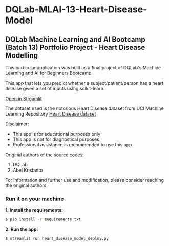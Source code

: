 # DQLab-MLAI-13-Heart-Disease-Model
## DQLab Machine Learning and AI Bootcamp (Batch 13) Portfolio Project - Heart Disease Modelling

This particular application was built as a final project of DQLab's Machine Learning and AI for Beginners Bootcamp.

This app that lets you predict whether a subject/patient/person has a heart disease given a set of inputs using scikit-learn.

[Open in Streamlit](https://dqlab-mlai-13-heart-disease-model-azuxeufvscvfz45vam6r8j.streamlit.app/)

The dataset used is the notorious Heart Disease dataset from UCI Machine Learning Repository
[Heart Disease dataset](https://archive.ics.uci.edu/dataset/45/heart+disease)

Disclaimer:
- This app is for educational purposes only
- This app is not for diagnostical purposes
- Professional assistance is recommended to use this app

Original authors of the source codes:
1. DQLab
2. Abel Kristanto

For information and further use and modification, please consider reaching the original authors.


### Run it on your machine

**1. Install the requirements:**

```bash
$ pip install -r requirements.txt
```

**2. Run the app:**

```bash
$ streamlit run heart_disease_model_deploy.py
```
